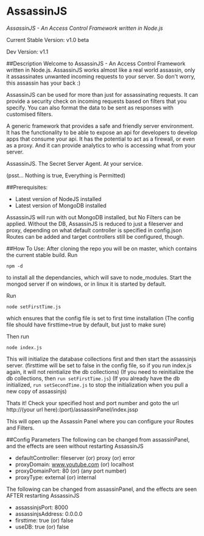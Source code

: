 AssassinJS
==========

*AssassinJS - An Access Control Framework written in Node.js*

Current Stable Version: v1.0 beta

Dev Version: v1.1

##Description
Welcome to AssassinJS - An Access Control Framework written in Node.js. AssassinJS works almost like a real world assassin, only it assassinates unwanted incoming requests to your server. So don't worry, this assassin has your back :)

AssassinJS can be used for more than just for assassinating requests. It can provide a security check on incoming requests based on filters that you specify. You can also format the data to be sent as responses with customised filters.

A generic framework that provides a safe and friendly server environment. It has the functionality to be able to expose an api for developers to develop apps that consume your api. It has the potential to act as a firewall, or even as a proxy. And it can provide analytics to who is accessing what from your server.

AssassinJS. The Secret Server Agent. At your service.

(psst... Nothing is true, Everything is Permitted)


##Prerequisites:
* Latest version of NodeJS installed
* Latest version of MongoDB installed

AssassinJS will run with out MongoDB installed, but No Filters can be applied. Without the DB, AssassinJS is reduced to just a fileserver and proxy, depending on what default controller is specified in config.json
Routes can be added and target controllers still be configured, though.

##How To Use:
After cloning the repo you will be on master, which contains the current stable build.
Run

	npm -d
	
to install all the dependancies, which will save to node_modules.
Start the mongod server if on windows, or in linux it is started by default.

Run 

	node setFirstTime.js

which ensures that the config file is set to first time installation
(The config file should have firsttime=true by default, but just to make sure)

Then run 

	node index.js

This will initialize the database collections first and then start the assassinjs server.
(firsttime will be set to false in the config file, so if you run index.js again, it will not reintialize the db collections)
(If you need to reinitialize the db collections, then ```run setFirstTime.js```)
(If you already have the db initialized, ```run setSecondTime.js``` to stop the initialization when you pull a new copy of assassinjs)

Thats it! Check your specified host and port number and goto the url
http://(your url here):(port)/assassinPanel/index.jssp

This will open up the Assassin Panel where you can configure your Routes and Filters.

##Config Parameters
The following can be changed from assassinPanel, and the effects are seen without restarting AssassinJS

* defaultController: fileserver (or) proxy (or) error
* proxyDomain: www.youtube.com (or) localhost
* proxyDomainPort: 80 (or) (any port number)
* proxyType: external (or) internal

The following can be changed from assassinPanel, and the effects are seen AFTER restarting AssassinJS

* assassinjsPort:	8000
* assassinjsAddress:	0.0.0.0
* firsttime:	true (or) false
* useDB:	true (or) false